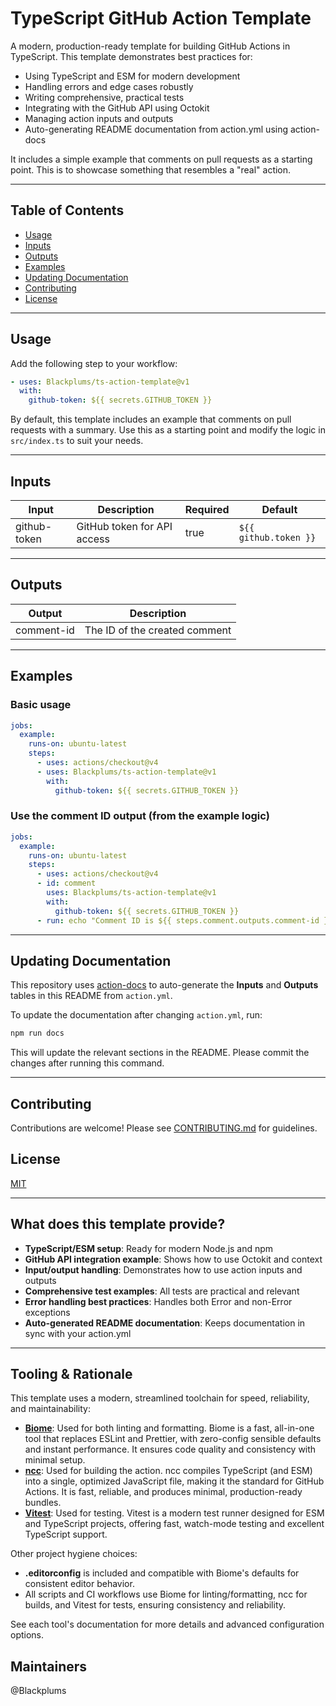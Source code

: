 # TypeScript GitHub Action Template

A modern, production-ready template for building GitHub Actions in TypeScript. This template demonstrates best practices for:

- Using TypeScript and ESM for modern development
- Handling errors and edge cases robustly
- Writing comprehensive, practical tests
- Integrating with the GitHub API using Octokit
- Managing action inputs and outputs
- Auto-generating README documentation from action.yml using action-docs

It includes a simple example that comments on pull requests as
a starting point. This is to showcase something that resembles
a "real" action.

---

## Table of Contents
- [Usage](#usage)
- [Inputs](#inputs)
- [Outputs](#outputs)
- [Examples](#examples)
- [Updating Documentation](#updating-documentation)
- [Contributing](#contributing)
- [License](#license)

---

## Usage

Add the following step to your workflow:

```yaml
- uses: Blackplums/ts-action-template@v1
  with:
    github-token: ${{ secrets.GITHUB_TOKEN }}
```

By default, this template includes an example that comments on pull requests with a summary. Use this as a starting point and modify the logic in `src/index.ts` to suit your needs.

---

## Inputs

<!-- actiondocs-inputs -->
| Input         | Description                    | Required | Default                |
|---------------|-------------------------------|----------|------------------------|
| github-token  | GitHub token for API access    | true     | `${{ github.token }}`  |
<!-- actiondocs-inputs-end -->

---

## Outputs

<!-- actiondocs-outputs -->
| Output      | Description                      |
|-------------|----------------------------------|
| comment-id  | The ID of the created comment    |
<!-- actiondocs-outputs-end -->

---

## Examples

### Basic usage

```yaml
jobs:
  example:
    runs-on: ubuntu-latest
    steps:
      - uses: actions/checkout@v4
      - uses: Blackplums/ts-action-template@v1
        with:
          github-token: ${{ secrets.GITHUB_TOKEN }}
```

### Use the comment ID output (from the example logic)

```yaml
jobs:
  example:
    runs-on: ubuntu-latest
    steps:
      - uses: actions/checkout@v4
      - id: comment
        uses: Blackplums/ts-action-template@v1
        with:
          github-token: ${{ secrets.GITHUB_TOKEN }}
      - run: echo "Comment ID is ${{ steps.comment.outputs.comment-id }}"
```

---

## Updating Documentation

This repository uses [action-docs](https://github.com/nektos/act/tree/master/docs/action-docs) to auto-generate the **Inputs** and **Outputs** tables in this README from `action.yml`.

To update the documentation after changing `action.yml`, run:

```bash
npm run docs
```

This will update the relevant sections in the README. Please commit the changes after running this command.

---

## Contributing

Contributions are welcome! Please see [CONTRIBUTING.md](CONTRIBUTING.md) for guidelines.

## License

[MIT](LICENSE)

---

## What does this template provide?

- **TypeScript/ESM setup**: Ready for modern Node.js and npm
- **GitHub API integration example**: Shows how to use Octokit and context
- **Input/output handling**: Demonstrates how to use action inputs and outputs
- **Comprehensive test examples**: All tests are practical and relevant
- **Error handling best practices**: Handles both Error and non-Error exceptions
- **Auto-generated README documentation**: Keeps documentation in sync with your action.yml

---

## Tooling & Rationale

This template uses a modern, streamlined toolchain for speed, reliability, and maintainability:

- **[Biome](https://biomejs.dev/)**: Used for both linting and formatting. Biome is a fast, all-in-one tool that replaces ESLint and Prettier, with zero-config sensible defaults and instant performance. It ensures code quality and consistency with minimal setup.
- **[ncc](https://github.com/vercel/ncc)**: Used for building the action. ncc compiles TypeScript (and ESM) into a single, optimized JavaScript file, making it the standard for GitHub Actions. It is fast, reliable, and produces minimal, production-ready bundles.
- **[Vitest](https://vitest.dev/)**: Used for testing. Vitest is a modern test runner designed for ESM and TypeScript projects, offering fast, watch-mode testing and excellent TypeScript support.

Other project hygiene choices:
- **.editorconfig** is included and compatible with Biome's defaults for consistent editor behavior.
- All scripts and CI workflows use Biome for linting/formatting, ncc for builds, and Vitest for tests, ensuring consistency and reliability.

See each tool's documentation for more details and advanced configuration options.

## Maintainers
@Blackplums
